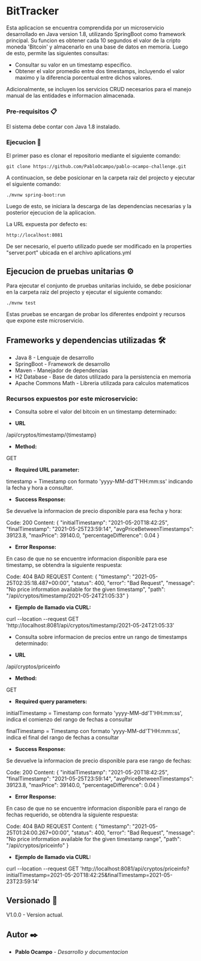 # BitTracker

Esta aplicacion se encuentra comprendida por un microservicio desarrollado en Java version 1.8, utilizando SpringBoot como framework principal. Su funcion es obtener cada 10 segundos el valor de la cripto moneda 'Bitcoin' y almacenarlo en una base de datos en memoria.
Luego de esto, permite las siguientes consultas:

* Consultar su valor en un timestamp especifico.
* Obtener el valor promedio entre dos timestamps, incluyendo el valor maximo y la diferencia porcentual entre dichos valores.

Adicionalmente, se incluyen los servicios CRUD necesarios para el manejo manual de las entidades e informacion almacenada.


### Pre-requisitos 📋

El sistema debe contar con Java 1.8 instalado.


### Ejecucion 🔧

El primer paso es clonar el repositorio mediante el siguiente comando:

```
git clone https://github.com/PabloOcampo/pablo-ocampo-challenge.git
```

A continuacion, se debe posicionar en la carpeta raiz del projecto y ejecutar el siguiente comando:

```
./mvnw spring-boot:run
```

Luego de esto, se iniciara la descarga de las dependencias necesarias y la posterior ejecucion de la aplicacion.

La URL expuesta por defecto es:

```
http://localhost:8081
```
De ser necesario, el puerto utilizado puede ser modificado en la properties "server.port" ubicada en el archivo aplications.yml


## Ejecucion de pruebas unitarias ⚙️

Para ejecutar el conjunto de pruebas unitarias incluido, se debe posicionar en la carpeta raiz del projecto y ejecutar el siguiente comando:

```
./mvnw test
```

Estas pruebas se encargan de probar los diferentes endpoint y recursos que expone este microservicio.


## Frameworks y dependencias utilizadas 🛠️

* Java 8 - Lenguaje de desarrollo
* SpringBoot - Framework de desarrollo
* Maven - Manejador de dependencias
* H2 Database - Base de datos utilizado para la persistencia en memoria
* Apache Commons Math - Libreria utilizada para calculos matematicos


### Recursos expuestos por este microservicio:

* Consulta sobre el valor del bitcoin en un timestamp determinado:

* **URL**

/api/cryptos/timestamp/{timestamp}

* **Method:**

GET

* **Required URL parameter:**

timestamp = Timestamp con formato 'yyyy-MM-dd'T'HH:mm:ss' indicando la fecha y hora a consultar.

* **Success Response:**

Se devuelve la informacion de precio disponible para esa fecha y hora:

Code: 200 
Content: 
{
    "initialTimestamp": "2021-05-20T18:42:25",
    "finalTimestamp": "2021-05-25T23:59:14",
    "avgPriceBetweenTimestamps": 39123.8,
    "maxPrice": 39140.0,
    "percentageDifference": 0.04
}


* **Error Response:**

En caso de que no se encuentre informacion disponible para ese timestamp, se obtendra la siguiente respuesta:

Code: 404 BAD REQUEST 
Content: 
{
    "timestamp": "2021-05-25T02:35:18.487+00:00",
    "status": 400,
    "error": "Bad Request",
    "message": "No price information available for the given timestamp",
    "path": "/api/cryptos/timestamp/2021-05-24T21:05:33"
}

* **Ejemplo de llamado via CURL:**

curl --location --request GET 'http://localhost:8081/api/cryptos/timestamp/2021-05-24T21:05:33'


* Consulta sobre informacion de precios entre un rango de timestamps determinado:

* **URL**

/api/cryptos/priceinfo

* **Method:**

GET

* **Required query parameters:**

initialTimestamp = Timestamp con formato 'yyyy-MM-dd'T'HH:mm:ss', indica el comienzo del rango de fechas a consultar

finalTimestamp = Timestamp con formato 'yyyy-MM-dd'T'HH:mm:ss', indica el final del rango de fechas a consultar

* **Success Response:**

Se devuelve la informacion de precio disponible para ese rango de fechas:

Code: 200 
Content: 
{
    "initialTimestamp": "2021-05-20T18:42:25",
    "finalTimestamp": "2021-05-25T23:59:14",
    "avgPriceBetweenTimestamps": 39123.8,
    "maxPrice": 39140.0,
    "percentageDifference": 0.04
}

* **Error Response:**

En caso de que no se encuentre informacion disponible para el rango de fechas requerido, se obtendra la siguiente respuesta:

Code: 404 BAD REQUEST 
Content: 
{
    "timestamp": "2021-05-25T01:24:00.267+00:00",
    "status": 400,
    "error": "Bad Request",
    "message": "No price information available for the given timestamp range",
    "path": "/api/cryptos/priceinfo"
}

* **Ejemplo de llamado via CURL:**

curl --location --request GET 'http://localhost:8081/api/cryptos/priceinfo?initialTimestamp=2021-05-20T18:42:25&finalTimestamp=2021-05-23T23:59:14'


## Versionado 📌

V1.0.0 - Version actual.

## Autor ✒️

* **Pablo Ocampo** - *Desarrollo y documentacion*


